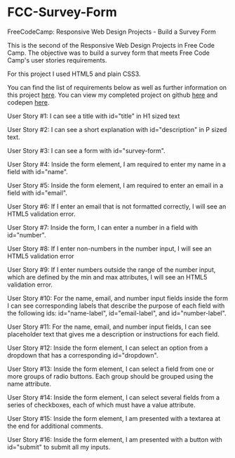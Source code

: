 # FCC-Survey-Form

FreeCodeCamp: Responsive Web Design Projects - Build a Survey Form

This is the second of the Responsive Web Design Projects in Free Code Camp. The objective 
was to build a survey form that meets Free Code Camp's user stories requirements.


For this project I used HTML5 and plain CSS3.


You can find the list of requirements below as well as further information on this project [here](https://learn.freecodecamp.org/responsive-web-design/responsive-web-design-projects/build-a-survey-form).
You can view my completed project on github [here](https://dianawallace.github.io/FCC-Survey-Form/) and codepen [here](https://codepen.io/dianawallacedeveloper/pen/gBbrXR).


User Story #1: I can see a title with id="title" in H1 sized text

User Story #2: I can see a short explanation with id="description" in P sized text.

User Story #3: I can see a form with id="survey-form".

User Story #4: Inside the form element, I am required to enter my name in a field with id="name".

User Story #5: Inside the form element, I am required to enter an email in a field with id="email".

User Story #6: If I enter an email that is not formatted correctly, I will see an HTML5 validation error.

User Story #7: Inside the form, I can enter a number in a field with id="number".

User Story #8: If I enter non-numbers in the number input, I will see an HTML5 validation error

User Story #9: If I enter numbers outside the range of the number input, which are defined by the min and max attributes, I will see an HTML5 validation error.

User Story #10: For the name, email, and number input fields inside the form I can see corresponding labels that describe the purpose of each field with the following ids: id="name-label", id="email-label", and id="number-label".

User Story #11: For the name, email, and number input fields, I can see placeholder text that gives me a description or instructions for each field.

User Story #12: Inside the form element, I can select an option from a dropdown that has a corresponding id="dropdown".

User Story #13: Inside the form element, I can select a field from one or more groups of radio buttons. Each group should be grouped using the name attribute.

User Story #14: Inside the form element, I can select several fields from a series of checkboxes, each of which must have a value attribute.

User Story #15: Inside the form element, I am presented with a textarea at the end for additional comments.

User Story #16: Inside the form element, I am presented with a button with id="submit" to submit all my inputs.

